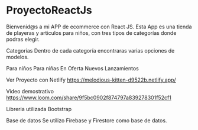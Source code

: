 # ProyectoReactJs
Bienvenid@s a mi APP de ecommerce con React JS. Esta App es una tienda de playeras y articulos para niños, con tres tipos de categorías donde podras elegir.

Categorias
Dentro de cada categoría encontraras varias opciones de modelos.

Para niños
Para niñas
En Oferta
Nuevos Lanzamientos

Ver Proyecto con Netlify
https://melodious-kitten-d9522b.netlify.app/

Video demostrativo
https://www.loom.com/share/9f5bc0902f874797a839278301f52cf1

Libreria utilizada
Bootstrap

Base de datos
Se utilizo Firebase y Firestore como base de datos.
